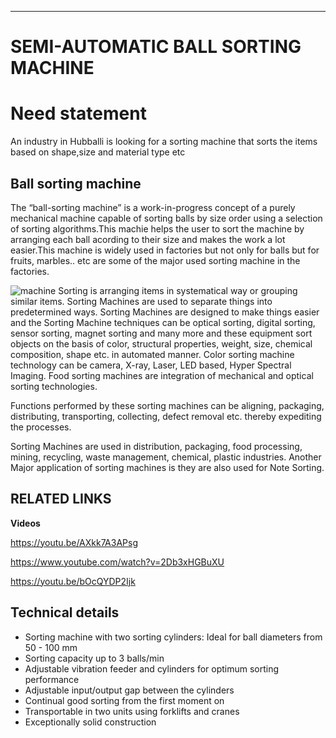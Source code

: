 
***
# SEMI-AUTOMATIC BALL SORTING MACHINE

# Need statement
An industry in Hubballi is looking for a sorting machine that sorts the items based on shape,size and material type etc


## Ball sorting machine
The “ball-sorting machine” is a work-in-progress concept of a purely mechanical machine capable of sorting balls by size order using a selection of sorting algorithms.This machie helps the user to sort the machine by arranging each ball acording to their size and makes the work a lot easier.This machine is widely used in factories but not only for balls but for fruits, marbles.. etc are some of the major used sorting machine in the factories. 

![machine](https://i.ibb.co/Y21hkLB/download.jpg)
Sorting is arranging items in systematical way or grouping similar items. Sorting Machines are used to separate things into predetermined ways. Sorting Machines are designed to make things easier and the Sorting Machine techniques can be optical sorting, digital sorting, sensor sorting, magnet sorting and many more and these equipment sort objects on the basis of color, structural properties, weight, size, chemical composition, shape etc. in automated manner.  Color sorting machine technology can be camera, X-ray, Laser, LED based, Hyper Spectral Imaging. Food sorting machines are integration of mechanical and optical sorting technologies.

Functions performed by these sorting machines can be aligning, packaging, distributing, transporting, collecting, defect removal etc. thereby expediting the processes.

Sorting Machines are used in distribution, packaging, food processing, mining, recycling, waste management, chemical, plastic industries. Another Major application of sorting machines is they are also used for Note Sorting.



## RELATED LINKS
**Videos**


https://youtu.be/AXkk7A3APsg


https://www.youtube.com/watch?v=2Db3xHGBuXU



https://youtu.be/bOcQYDP2Ijk

## Technical details 
* Sorting machine with two sorting cylinders: Ideal for ball diameters from 50 - 100 mm
* Sorting capacity up to 3 balls/min
* Adjustable vibration feeder and cylinders for optimum sorting performance
* Adjustable input/output gap between the cylinders
* Continual good sorting from the first moment on
* Transportable in two units using forklifts and cranes 
* Exceptionally solid construction


